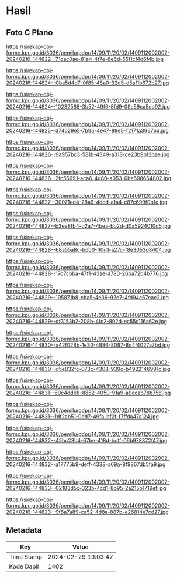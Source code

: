 # Hasil

## Foto C Plano

https://sirekap-obj-formc.kpu.go.id/3036/pemilu/pdpr/14/09/11/20/02/1409112002002-20240216-144822--71cac0ae-81a4-4f7e-8e6d-55f1cf4d6f4b.jpg

https://sirekap-obj-formc.kpu.go.id/3036/pemilu/pdpr/14/09/11/20/02/1409112002002-20240216-144824--0ba5d4d7-0f85-48a0-92d5-d5af1b672b27.jpg

https://sirekap-obj-formc.kpu.go.id/3036/pemilu/pdpr/14/09/11/20/02/1409112002002-20240216-144824--10232588-3b52-49f6-8fd9-09c59ca5cb92.jpg

https://sirekap-obj-formc.kpu.go.id/3036/pemilu/pdpr/14/09/11/20/02/1409112002002-20240216-144825--374d29e5-7b9a-4e47-89e5-f2171a3967bd.jpg

https://sirekap-obj-formc.kpu.go.id/3036/pemilu/pdpr/14/09/11/20/02/1409112002002-20240216-144826--9a957bc3-581b-4349-a318-ce23b9bf2bae.jpg

https://sirekap-obj-formc.kpu.go.id/3036/pemilu/pdpr/14/09/11/20/02/1409112002002-20240216-144826--2fc56691-aca6-4d80-a053-0be698664802.jpg

https://sirekap-obj-formc.kpu.go.id/3036/pemilu/pdpr/14/09/11/20/02/1409112002002-20240216-144827--30071ed4-28a9-4dcd-a1a4-c87c699f0b1e.jpg

https://sirekap-obj-formc.kpu.go.id/3036/pemilu/pdpr/14/09/11/20/02/1409112002002-20240216-144827--b3ee8fb4-d2a7-4bea-bb2d-d0a5924010d5.jpg

https://sirekap-obj-formc.kpu.go.id/3036/pemilu/pdpr/14/09/11/20/02/1409112002002-20240216-144828--68a55a8c-bdb0-40d1-a27c-f8e3053d8404.jpg

https://sirekap-obj-formc.kpu.go.id/3036/pemilu/pdpr/14/09/11/20/02/1409112002002-20240216-144828--17d7cbba-47f1-43ae-a780-26ba72b4b776.jpg

https://sirekap-obj-formc.kpu.go.id/3036/pemilu/pdpr/14/09/11/20/02/1409112002002-20240216-144829--195871b8-cba5-4e36-92e7-4fd94c67eac2.jpg

https://sirekap-obj-formc.kpu.go.id/3036/pemilu/pdpr/14/09/11/20/02/1409112002002-20240216-144829--df3153b2-208b-4fc2-892d-ec55c116a62e.jpg

https://sirekap-obj-formc.kpu.go.id/3036/pemilu/pdpr/14/09/11/20/02/1409112002002-20240216-144830--a42f028b-1e30-4886-8097-8d4f4027a7bd.jpg

https://sirekap-obj-formc.kpu.go.id/3036/pemilu/pdpr/14/09/11/20/02/1409112002002-20240216-144830--d5e832fc-073c-4308-939c-b4922146991c.jpg

https://sirekap-obj-formc.kpu.go.id/3036/pemilu/pdpr/14/09/11/20/02/1409112002002-20240216-144831--69c4dd68-8852-4050-91a9-a9ccab78b75d.jpg

https://sirekap-obj-formc.kpu.go.id/3036/pemilu/pdpr/14/09/11/20/02/1409112002002-20240216-144831--1df2ab51-0dd7-49fa-bf2f-f7ffda47a124.jpg

https://sirekap-obj-formc.kpu.go.id/3036/pemilu/pdpr/14/09/11/20/02/1409112002002-20240216-144832--45bc23b4-67be-418d-bcff-06b978372f47.jpg

https://sirekap-obj-formc.kpu.go.id/3036/pemilu/pdpr/14/09/11/20/02/1409112002002-20240216-144832--a17775b9-deff-4338-a69a-8f9867db5fa9.jpg

https://sirekap-obj-formc.kpu.go.id/3036/pemilu/pdpr/14/09/11/20/02/1409112002002-20240216-144833--02183d5c-323b-4cd1-8b95-2a215b1719ef.jpg

https://sirekap-obj-formc.kpu.go.id/3036/pemilu/pdpr/14/09/11/20/02/1409112002002-20240216-144823--9f6a7a89-ca52-4d8a-887b-e26814e7cd27.jpg


## Metadata

| Key        | Value               |
| ---------- | ------------------- |
| Time Stamp | 2024-02-29 19:03:47 |
| Kode Dapil | 1402                |



